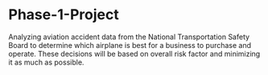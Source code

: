 # Phase-1-Project
Analyzing aviation accident data from the National Transportation Safety Board to determine which airplane is best for a business to purchase and operate. These decisions will be based on overall risk factor and minimizing it as much as possible.
